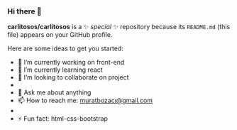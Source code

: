 ### Hi there 👋


**carlitosos/carlitosos** is a ✨ _special_ ✨ repository because its `README.md` (this file) appears on your GitHub profile.

Here are some ideas to get you started:

- 🔭 I’m currently working on front-end
- 🌱 I’m currently learning react
- 👯 I’m looking to collaborate on project
- 
- 💬 Ask me about anything
- 📫 How to reach me: muratbozacı@gmail.com
- 
- ⚡ Fun fact: html-css-bootstrap

